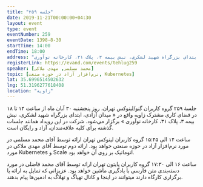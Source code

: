 ```yaml
---
title: "جلسه ۲۵۹"
date: 2019-11-21T00:00:00+04:30
layout: event
type: event
eventNumber: 259
eventDate: 1398-8-30
startTime: 14:00
endTime: 18:00
address: "میدان آزادی، ابتدای بزرگراه شهید لشکری، نبش بیمه ۳، پلاک ۳۱، کارخانه نوآوری"
registerLink: https://evand.com/events/tehlug259
speaker: [محمد مسلمی, مهدی ملاکی]
topic: [نرم‌افزار آزاد در حوزه صنعت, Kubernetes]
lat: 35.6996514502632
lng: 51.3196277618408
location: "زاویه"
---
```

جلسهٔ ۲۵۹ گروه کاربران گنو/لینوکس تهران، روز پنجشنبه ۳۰ آبان ماه از ساعت ۱۴ تا ۱۸ در فضای کاری مشترک زاویه واقع در « میدان آزادی، ابتدای بزرگراه شهید لشکری، نبش بیمه ۳، پلاک ۳۱، کارخانه نوآوری » برگزار می‌شود.
شرکت در این رویداد همانند جلسات گذشته برای کلیه علاقه‌مندان، آزاد و رایگان است.

ساعت ۱۴ الی ۱۵:۴۵ گروه کاربران لینوکس تهران
ارائه توسط آقای محمد مسلمی در مورد نرم‌افزار آزاد در حوزه صنعتی خواهد بود.
ارائه دوم توسط آقای مهدی ملاکی در مورد Kubernetes و Scale اتوماتیک بر روی آن خواهد بود.

ساعت ۱۶ الی ۱۷:۳۰ گروه کاربران پایتون تهران
ارائه توسط آقای محمد فاضلی در مورد دسته‌بندی متن فارسی با یادگیری ماشین خواهد بود.
عزیزانی که تمایل به ارائه یا برگزاری کارگاه دارند میتوانند در اینجا و کانال تهپاگ و تهلاگ به ادمین‌ها پیام بدهند.